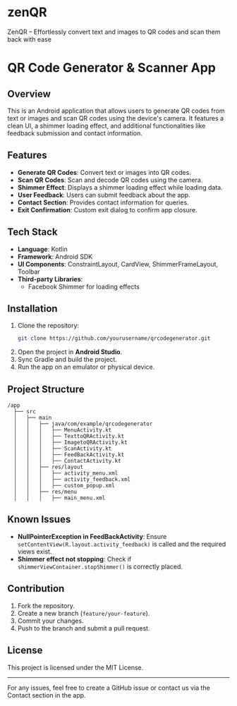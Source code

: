 # zenQR
ZenQR – Effortlessly convert text and images to QR codes and scan them back with ease

# QR Code Generator & Scanner App

## Overview
This is an Android application that allows users to generate QR codes from text or images and scan QR codes using the device's camera. It features a clean UI, a shimmer loading effect, and additional functionalities like feedback submission and contact information.

## Features
- **Generate QR Codes**: Convert text or images into QR codes.
- **Scan QR Codes**: Scan and decode QR codes using the camera.
- **Shimmer Effect**: Displays a shimmer loading effect while loading data.
- **User Feedback**: Users can submit feedback about the app.
- **Contact Section**: Provides contact information for queries.
- **Exit Confirmation**: Custom exit dialog to confirm app closure.

## Tech Stack
- **Language**: Kotlin
- **Framework**: Android SDK
- **UI Components**: ConstraintLayout, CardView, ShimmerFrameLayout, Toolbar
- **Third-party Libraries**:
  - Facebook Shimmer for loading effects

## Installation
1. Clone the repository:
   ```sh
   git clone https://github.com/yourusername/qrcodegenerator.git
   ```
2. Open the project in **Android Studio**.
3. Sync Gradle and build the project.
4. Run the app on an emulator or physical device.

## Project Structure
```
/app
  ├── src
  │   ├── main
  │   │   ├── java/com/example/qrcodegenerator
  │   │   │   ├── MenuActivity.kt
  │   │   │   ├── TexttoQRActivity.kt
  │   │   │   ├── ImagetoQRActivity.kt
  │   │   │   ├── ScanActivity.kt
  │   │   │   ├── FeedBackActivity.kt
  │   │   │   ├── ContactActivity.kt
  │   │   ├── res/layout
  │   │   │   ├── activity_menu.xml
  │   │   │   ├── activity_feedback.xml
  │   │   │   ├── custom_popup.xml
  │   │   ├── res/menu
  │   │   │   ├── main_menu.xml
```

## Known Issues
- **NullPointerException in FeedBackActivity**: Ensure `setContentView(R.layout.activity_feedback)` is called and the required views exist.
- **Shimmer effect not stopping**: Check if `shimmerViewContainer.stopShimmer()` is correctly placed.

## Contribution
1. Fork the repository.
2. Create a new branch (`feature/your-feature`).
3. Commit your changes.
4. Push to the branch and submit a pull request.

## License
This project is licensed under the MIT License.

---
For any issues, feel free to create a GitHub issue or contact us via the Contact section in the app.

